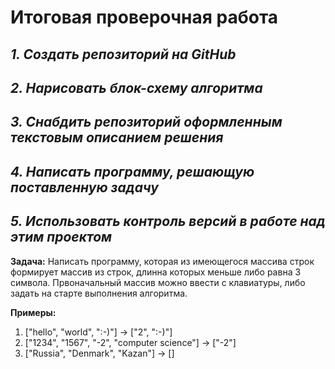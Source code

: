  
 # **Итоговая проверочная работа**
 ## *1. Создать репозиторий на GitHub*
 ## *2. Нарисовать блок-схему алгоритма*
 ## *3. Снабдить репозиторий оформленным текстовым описанием решения*
 ## *4. Написать программу, решающую поставленную задачу*
 ## *5. Использовать контроль версий в работе над этим проектом*

 **Задача:** Написать программу, которая из имеющегося массива строк формирует массив из строк, длинна которых меньше либо равна 3 символа. Првоначальный массив можно ввести с клавиатуры, либо задать на старте выполнения алгоритма.

 **Примеры:**
 1. ["hello", "world", ":-)"] -> ["2", ":-)"]
 2. ["1234", "1567", "-2", "computer science"] -> ["-2"]
 3. ["Russia", "Denmark", "Kazan"] -> []